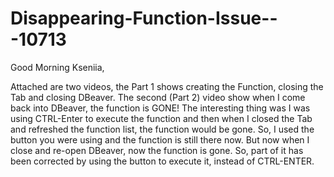 # Disappearing-Function-Issue---10713
Good Morning Kseniia,

Attached are two videos, the Part 1 shows creating the Function, closing the Tab and closing DBeaver.  The second (Part 2) video show when I come back into DBeaver, the function is GONE!  The interesting thing was I was using CTRL-Enter to execute the function and then when I closed the Tab and refreshed the function list, the function would be gone.  So, I used the button you were using and the function is still there now.  But now when I close and re-open DBeaver, now the function is gone.  So, part of it has been corrected by using the button to execute it, instead of CTRL-ENTER.
